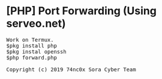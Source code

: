 # [PHP] Port Forwarding (Using serveo.net)
<pre>
Work on Termux.
$pkg install php
$pkg instal openssh
$php forward.php

Copyright (c) 2019 74nc0x Sora Cyber Team
</pre>
